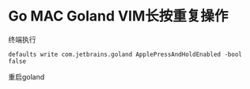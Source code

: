 # Go MAC Goland VIM长按重复操作

终端执行

```shell
defaults write com.jetbrains.goland ApplePressAndHoldEnabled -bool false
```

重启goland


